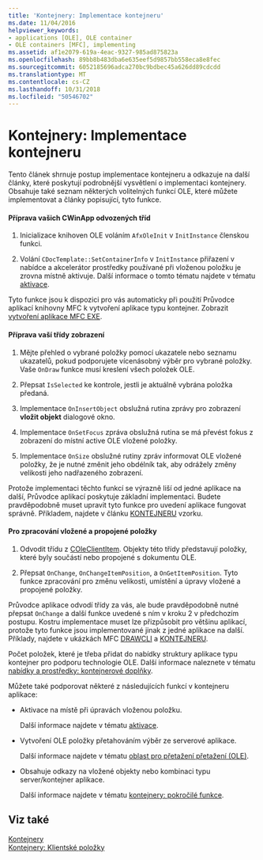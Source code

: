 ```yaml
---
title: 'Kontejnery: Implementace kontejneru'
ms.date: 11/04/2016
helpviewer_keywords:
- applications [OLE], OLE container
- OLE containers [MFC], implementing
ms.assetid: af1e2079-619a-4eac-9327-985ad875823a
ms.openlocfilehash: 89bb8b483dba6e635eef5d9857bb558eca8e8fec
ms.sourcegitcommit: 6052185696adca270bc9bdbec45a626dd89cdcdd
ms.translationtype: MT
ms.contentlocale: cs-CZ
ms.lasthandoff: 10/31/2018
ms.locfileid: "50546702"
---
```

# <a name="containers-implementing-a-container"></a>Kontejnery: Implementace kontejneru

Tento článek shrnuje postup implementace kontejneru a odkazuje na další články, které poskytují podrobnější vysvětlení o implementaci kontejnery. Obsahuje také seznam některých volitelných funkcí OLE, které můžete implementovat a články popisující, tyto funkce.

#### <a name="to-prepare-your-cwinapp-derived-class"></a>Příprava vašich CWinApp odvozených tříd

1. Inicializace knihoven OLE voláním `AfxOleInit` v `InitInstance` členskou funkci.

1. Volání `CDocTemplate::SetContainerInfo` v `InitInstance` přiřazení v nabídce a akcelerátor prostředky používané při vloženou položku je zrovna místně aktivuje. Další informace o tomto tématu najdete v tématu [aktivace](../mfc/activation-cpp.md).

Tyto funkce jsou k dispozici pro vás automaticky při použití Průvodce aplikací knihovny MFC k vytvoření aplikace typu kontejner. Zobrazit [vytvoření aplikace MFC EXE](../mfc/reference/mfc-application-wizard.md).

#### <a name="to-prepare-your-view-class"></a>Příprava vaší třídy zobrazení

1. Mějte přehled o vybrané položky pomocí ukazatele nebo seznamu ukazatelů, pokud podporujete vícenásobný výběr pro vybrané položky. Vaše `OnDraw` funkce musí kreslení všech položek OLE.

1. Přepsat `IsSelected` ke kontrole, jestli je aktuálně vybrána položka předaná.

1. Implementace `OnInsertObject` obslužná rutina zprávy pro zobrazení **vložit objekt** dialogové okno.

1. Implementace `OnSetFocus` zpráva obslužná rutina se má převést fokus z zobrazení do místní active OLE vložené položky.

1. Implementace `OnSize` obslužné rutiny zpráv informovat OLE vložené položky, že je nutné změnit jeho obdélník tak, aby odrážely změny velikosti jeho nadřazeného zobrazení.

Protože implementaci těchto funkcí se výrazně liší od jedné aplikace na další, Průvodce aplikací poskytuje základní implementaci. Budete pravděpodobně muset upravit tyto funkce pro uvedení aplikace fungovat správně. Příkladem, najdete v článku [KONTEJNERU](../visual-cpp-samples.md) vzorku.

#### <a name="to-handle-embedded-and-linked-items"></a>Pro zpracování vložené a propojené položky

1. Odvodit třídu z [COleClientItem](../mfc/reference/coleclientitem-class.md). Objekty této třídy představují položky, které byly součástí nebo propojené s dokumentu OLE.

1. Přepsat `OnChange`, `OnChangeItemPosition`, a `OnGetItemPosition`. Tyto funkce zpracování pro změnu velikosti, umístění a úpravy vložené a propojené položky.

Průvodce aplikace odvodí třídy za vás, ale bude pravděpodobně nutné přepsat `OnChange` a další funkce uvedené s ním v kroku 2 v předchozím postupu. Kostru implementace muset lze přizpůsobit pro většinu aplikací, protože tyto funkce jsou implementované jinak z jedné aplikace na další. Příklady, najdete v ukázkách MFC [DRAWCLI](../visual-cpp-samples.md) a [KONTEJNERU](../visual-cpp-samples.md).

Počet položek, které je třeba přidat do nabídky struktury aplikace typu kontejner pro podporu technologie OLE. Další informace naleznete v tématu [nabídky a prostředky: kontejnerové doplňky](../mfc/menus-and-resources-container-additions.md).

Můžete také podporovat některé z následujících funkcí v kontejneru aplikace:

- Aktivace na místě při úpravách vloženou položku.

   Další informace najdete v tématu [aktivace](../mfc/activation-cpp.md).

- Vytvoření OLE položky přetahováním výběr ze serverové aplikace.

   Další informace najdete v tématu [oblast pro přetažení přetažení (OLE)](../mfc/drag-and-drop-ole.md).

- Obsahuje odkazy na vložené objekty nebo kombinaci typu server/kontejner aplikace.

   Další informace najdete v tématu [kontejnery: pokročilé funkce](../mfc/containers-advanced-features.md).

## <a name="see-also"></a>Viz také

[Kontejnery](../mfc/containers.md)<br/>
[Kontejnery: Klientské položky](../mfc/containers-client-items.md)


